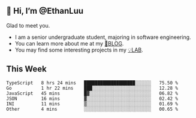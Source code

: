## 👋 Hi, I’m @EthanLuu

Glad to meet you.

- I am a senior undergraduate student, majoring in software engineering.
- You can learn more about me at my [📝BLOG](https://blog.ethanloo.cn).
- You may find some interesting projects in my [💡LAB](https://lab.ethanloo.cn).

## This Week
<!--START_SECTION:waka-->

```text
TypeScript   8 hrs 24 mins   ███████████████████░░░░░░   75.50 %
Go           1 hr 22 mins    ███░░░░░░░░░░░░░░░░░░░░░░   12.28 %
JavaScript   45 mins         █▓░░░░░░░░░░░░░░░░░░░░░░░   06.82 %
JSON         16 mins         ▓░░░░░░░░░░░░░░░░░░░░░░░░   02.42 %
INI          11 mins         ▒░░░░░░░░░░░░░░░░░░░░░░░░   01.69 %
Other        4 mins          ░░░░░░░░░░░░░░░░░░░░░░░░░   00.65 %
```

<!--END_SECTION:waka-->
